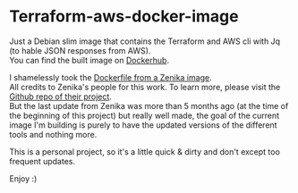 # Terraform-aws-docker-image  

Just a Debian slim image that contains the Terraform and AWS cli with Jq (to hable JSON responses from AWS).  
You can find the built image on [Dockerhub](https://hub.docker.com/repository/docker/camcam42/terraform-aws-docker-image-debian). 

I shamelessly took the [Dockerfile from a Zenika image](https://github.com/zenika-open-source/terraform-aws-cli/blob/master/Dockerfile).  
All credits to Zenika's people for this work. To learn more, please visit the [Github repo of their project](https://github.com/zenika-open-source/terraform-aws-cli).  
But the last update from Zenika was more than 5 months ago (at the time of the beginning of this project) but really well made, the goal of the current image I'm building is purely to have the updated versions of the different tools and nothing more.  

This is a personal project, so it's a little quick & dirty and don't except too frequent updates.  

Enjoy :)